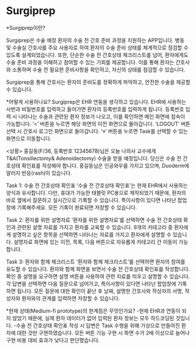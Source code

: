 # Surgiprep
*Surgiprep이란?

 Surgiprep은 수술 예정 환자의 수술 전 간호 준비 과정을 지원하는 APP입니다. 병동 및 수술실 간호사를 주요 사용자로 하여 환자의 수술 준비 상태를 체계적으로 점검할 수 있도록 설계되었습니다. 또한, 단순한 수술 전 간호상태 체크리스트를 넘어, 환자에게도 수술 준비 과정을 이해하고 참여할 수 있는 기회를 제공합니다. 이를 통해 환자는 간호사와 소통하며 수술 전 필요한 준비사항을 확인하고, 자신의 상태를 점검할 수 있습니다.
 
 Surgiprep을 통해 간호사는 환자의 준비도를 정확하게 파악하고, 안전한 수술을 제공할 수 있습니다.
 

*어떻게 사용하나요?
 Surgiprep은 EHR 연동을 생각하고 있습니다. EHR에 사용하는 사번과 비밀번호를 입력하고 들어가면 환자의 등록번호를 입력하게 됩니다. 등록번호 입력 시 나타나는 수술과 관련된 환자 정보가 나오고, 이를 확인하면 메인 화면에 접속이 가능합니다.
 ‘<’ 버튼을 누르면 해당 화면의 이전 화면으로 돌아갑니다. ‘LOGOUT’ 버튼 선택 시 간호사 로그인 화면으로 돌아갑니다. ‘≡’ 버튼을 누르면 Task를 선택할 수 있는 화면으로 이동합니다.
 
 <상황>
 홍길동(F/36, 등록번호 12345678)님은 오늘 나의사 교수에게 T&A(Tonsillectomy& Adenoidectomy) 수술을 받을 예정입니다. 당신은 수술 전 간호상태 확인표를 작성해야 합니다. 홍길동님은 인공와우를 가지고 있으며, Duoderm에 알러지 반응(rash)이 있습니다.
 
 Task 1: 수술 전 간호상태 확인표
 ‘수술 전 간호상태 확인표’는 현재 EHR에서 사용하는 양식과 유사합니다. 다만, 휴대가 가능한 태블릿 PC용으로 제작되었기 때문에, 환자의 바로 옆에서 질문하고 실시간으로 기록할 수 있습니다. 특이사항이 있다면 나타난 팝업창에 기록해주세요. 모든 기록이 완료되면 저장할 수 있습니다.
 
 Task 2: 환자를 위한 설명자료
 ‘환자를 위한 설명자료’를 선택하면 수술 전 간호상태 확인과 관련된 설명 자료를 가지고 환자를 교육할 수 있습니다. 9개의 카테고리 중 환자에게 설명하고 싶은 항목을 선택하면 나타나는 자료를 가지고 환자에게 설명할 수 있습니다. 설명자료 화면에 있는 이전, 목록, 다음 버튼으로 자유롭게 카테고리 간 이동이 가능합니다.
 
 Task 3: 환자와 함께 체크리스트
 ‘환자와 함께 체크리스트’를 선택하면 환자의 참여를 유도할 수 있습니다. 환자와 함께 화면을 보면서 수술 전 간호상태 확인표를 작성합니다. 확인 중 설명을 요구하면 설명 버튼을 사용하여 관련 자료를 띄우고 설명할 수 있습니다. 각 답변을 선택하면 다음 질문으로 넘어가고, 특이사항이 있다면 나타난 팝업창에 기록하면 됩니다. 모든 질문에 대한 확인이 끝난 후 날짜, 설명한 간호사와 작성자의 서명, 작성자와 환자와의 관계를 입력하면 저장할 수 있습니다.

*현재 상태(Medium-fi prototype)의 한계점은 무엇인가요?
 -현재 EHR과 연동이 되지 않았기 때문에, 실제 환자 데이터가 없어 입력된 환자 정보는 모두 하드코딩된 것입니다. 
 -수술 전 간호상태 확인표 작성 시 답변은 Task 수행을 위해 가상으로 만들어진 환자에 대한 것만 구현하였습니다. 모든 버튼 기능 구현 시 화면 수가 2배 이상으로 늘어나 구현 비용 대비 효과가 낮다고 판단했습니다.
